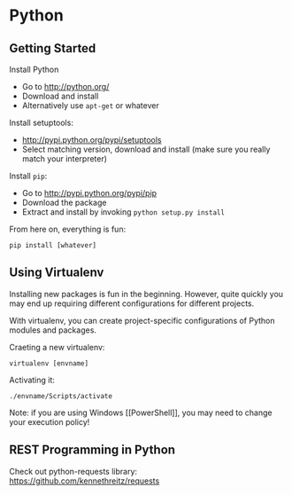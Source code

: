 # Python

## Getting Started

Install Python
- Go to <http://python.org/>
- Download and install
- Alternatively use `apt-get` or whatever

Install setuptools:
- http://pypi.python.org/pypi/setuptools
- Select matching version, download and install (make sure you really match your interpreter)

Install `pip`:
- Go to http://pypi.python.org/pypi/pip
- Download the package
- Extract and install by invoking `python setup.py install`

From here on, everything is fun:

	pip install [whatever]

## Using Virtualenv

Installing new packages is fun in the beginning. However, quite quickly
you may end up requiring different configurations for different
projects.

With virtualenv, you can create project-specific configurations
of Python modules and packages. 

Craeting a new virtualenv:

	virtualenv [envname]

Activating it:

	./envname/Scripts/activate

Note: if you are using Windows [[PowerShell]], you may need to change your
execution policy!

## REST Programming in Python

Check out python-requests library: <https://github.com/kennethreitz/requests>

